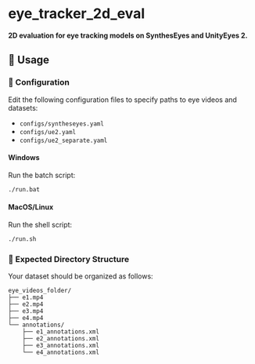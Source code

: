 # eye_tracker_2d_eval

**2D evaluation for eye tracking models on SynthesEyes and UnityEyes 2.**

## 🚀 Usage

### 🔧 Configuration

Edit the following configuration files to specify paths to eye videos and datasets:
- `configs/syntheseyes.yaml`
- `configs/ue2.yaml`
- `configs/ue2_separate.yaml`

#### Windows
Run the batch script:
```sh
./run.bat
```

#### MacOS/Linux
Run the shell script:
```sh
./run.sh
```

### 📂 Expected Directory Structure

Your dataset should be organized as follows:

```
eye_videos_folder/
├── e1.mp4
├── e2.mp4
├── e3.mp4
├── e4.mp4
└── annotations/
    ├── e1_annotations.xml
    ├── e2_annotations.xml
    ├── e3_annotations.xml
    └── e4_annotations.xml
```
